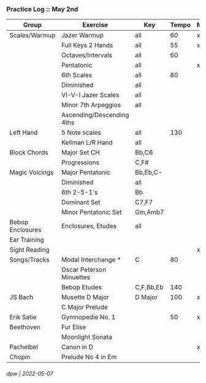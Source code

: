 ### Practice Log :: May 2nd

|Group|Exercise|Key|Tempo|M|T|W|T|F|S|S|
|----|--------|---|-----|---|---|---|---|---|---|---|
|Scales/Warmup|Jazer Warmup|all|60|x|x|x|x|x||
||Full Keys 2 Hands|all|55|x|x|x|x|x|||
||Octaves/Intervals|all|60|||x|x|x|
||Pentatonic|all||x||||||
||6th Scales|all|80||||||||
||Diminished|all|||||||||
||VI-V-I Jazer Scales|all||||x|||x||
||Minor 7th Arpeggios|all||||x|x|||
||Ascending/Descending 4ths||||||||||
|Left Hand|5 Note scales|all|130||||x|x|x||
||Kellman L/R Hand|all|||||||||
|Block Chords|Major Set CH|Bb,C6||||||||
||Progressions|C,F#||||||||
|Magic Voicings|Major Pentatonic|Bb,Eb,C-||||||||
||Diminished|all||||||||
||6th 2-5-1's|Bb||||||||
||Dominant Set|C7,F7||||||||
||Minor Pentatonic Set|Gm,Amb7||||||||
|Bebop Enclosures|Enclosures, Etudes|all||||||||
|Ear Training|||||||||
|Sight Reading||||x||||x|||
|Songs/Tracks|Modal Interchange \*|C|80|||||x|
||Oscar Peterson Minuettes|||||||x||
||Bebop Etudes|C,F,Bb,Eb|140|||||
|JS Bach|Musette D Major|D Major|100|x|x||||||
||C Major Prelude|||
|Erik Satie|Gymnopedie No. 1||50|x|||x||
|Beethoven|Fur Elise||||||
||Moonlight Sonata
|Pachelbel|Canon in D|||x|x|x|x|||
|Chopin|Prelude No 4 in Em||||||

###### dpw | 2022-05-07

